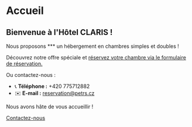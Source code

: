 # **Accueil**

## Bienvenue à l'Hôtel CLARIS !

Nous proposons *** un hébergement en chambres simples et doubles !

Découvrez notre offre spéciale et [réservez votre chambre via le formulaire de réservation.](https://www.secure-hotel-booking.com/modification/Hotel-Claris/2V82/en-US)

Ou contactez-nous :

- 📞 **Téléphone :** +420 775712882  
- ✉️ **E-mail :** reservation@petrs.cz

Nous avons hâte de vous accueillir !

[Contactez-nous](contact.fr.md)
